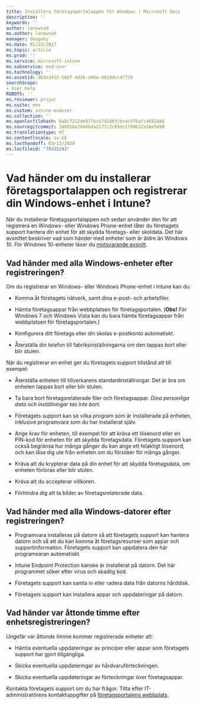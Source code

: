 ```yaml
---
title: Installera företagsportalappen för Windows | Microsoft Docs
description: ''
keywords: ''
author: lenewsad
ms.author: lanewsad
manager: dougeby
ms.date: 01/23/2017
ms.topic: article
ms.prod: ''
ms.service: microsoft-intune
ms.subservice: end-user
ms.technology: ''
ms.assetid: d65e3452-5bbf-4d26-a06e-401ddcc47f39
searchScope:
- User help
ROBOTS: ''
ms.reviewer: priyar
ms.suite: ems
ms.custom: intune-enduser
ms.collection: ''
ms.openlocfilehash: 6a8c7212de97fbcb741d03cbcec57bafc4692484
ms.sourcegitcommit: 3d895be2844bda2177c2c85dc2f09612a1be5490
ms.translationtype: HT
ms.contentlocale: sv-SE
ms.lasthandoff: 03/13/2020
ms.locfileid: "79335243"
---
```

# <a name="what-happens-if-you-install-the-company-portal-app-and-enroll-your-windows-device-in-intune"></a>Vad händer om du installerar företagsportalappen och registrerar din Windows-enhet i Intune?

När du installerar företagsportalappen och sedan använder den för att registrera en Windows- eller Windows Phone-enhet låter du företagets support hantera din enhet för att skydda företags- eller skoldata. Det här avsnittet beskriver vad som händer med enheter som är äldre än Windows 10. För Windows 10-enheter läser du [motsvarande avsnitt](about-cp-app-for-windows-10.md).  

## <a name="what-happens-to-all-windows-devices-after-enrollment"></a>Vad händer med alla Windows-enheter efter registreringen?
Om du registrerar en Windows- eller Windows Phone-enhet i Intune kan du:

- Komma åt företagets nätverk, samt dina e-post- och arbetsfiler.

- Hämta företagsappar från webbplatsen för företagsportalen. (__Obs!__ För Windows 7 och Windows Vista kan du bara hämta företagsappar från webbplatsen för företagsportalen.)

- Konfigurera ditt företags eller din skolas e-postkonto automatiskt.

- Återställa din telefon till fabriksinställningarna om den tappas bort eller blir stulen.

När du registrerar en enhet ger du företagets support tillstånd att till exempel:

- Återställa enheten till tillverkarens standardinställningar. Det är bra om enheten tappas bort eller blir stulen.

- Ta bara bort företagsrelaterade filer och företagsappar. *Dina personliga data och inställningar tas inte bort.*

- Företagets support kan se vilka program som är installerade på enheten, inklusive programvara som du har installerat själv.

- Ange krav för enheten, till exempel för att kräva ett lösenord eller en PIN-kod för enheten för att skydda företagsdata. Företagets support kan också begränsa hur många gånger du kan ange ett felaktigt lösenord, och kan låsa dig ute från enheten om du försöker för många gånger.

- Kräva att du krypterar data på din enhet för att skydda företagsdata, om enheten förloras eller blir stulen.

- Kräva att du accepterar villkoren.

- Förhindra dig att ta bilder av företagsrelaterade data.

## <a name="what-happens-to-all-windows-pcs-after-enrollment"></a>Vad händer med alla Windows-datorer efter registreringen?

- Programvara installeras på datorn så att företagets support kan hantera datorn och så att du kan komma åt företagsresurser som appar och supportinformation. Företagets support kan uppdatera den här programvaran automatiskt.

- Intune Endpoint Protection kanske är installerat på datorn. Det här programmet söker efter virus och skadlig kod.

- Företagets support kan samla in eller radera data från datorns hårddisk.

- Företagets support kan installera appar och uppdateringar på datorn.

## <a name="what-happens-every-eight-hours-after-device-enrollment"></a>Vad händer var åttonde timme efter enhetsregistreringen?

Ungefär var åttonde timme kommer registrerade enheter att:

- Hämta eventuella uppdateringar av principer eller appar som företagets support har gjort tillgängliga.

- Skicka eventuella uppdateringar av hårdvaruförteckningen.

- Skicka eventuella uppdateringar av förteckningar över företagsappar.

Kontakta företagets support om du har frågor. Titta efter IT-administratörens kontaktuppgifter på [företagsportalens webbplats](https://go.microsoft.com/fwlink/?linkid=2010980).
